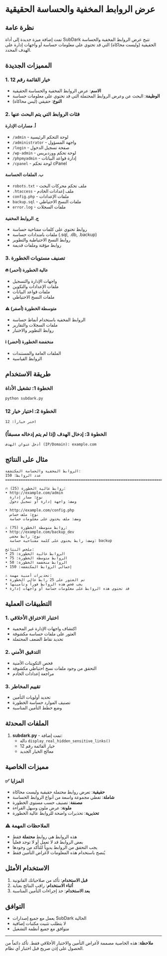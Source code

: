 # عرض الروابط المخفية والحساسة الحقيقية

## نظرة عامة

تمت إضافة ميزة جديدة إلى أداة SubDark تتيح عرض الروابط المخفية والحساسة الحقيقية (وليست محاكاة) التي قد تحتوي على معلومات حساسة أو واجهات إدارة على الهدف المحدد.

## المميزات الجديدة

### 1. خيار القائمة رقم 12
- **الاسم**: عرض الروابط المخفية والحساسة الحقيقية
- **الوظيفة**: البحث عن وعرض الروابط المحتملة التي قد تحتوي على معلومات حساسة
- **النوع**: حقيقي (ليس محاكاة)

### 2. فئات الروابط التي يتم البحث عنها

#### أ. مسارات الإدارة
- `/admin` - لوحة التحكم الرئيسية
- `/administrator` - واجهة المسؤول
- `/login` - صفحة تسجيل الدخول
- `/wp-admin` - لوحة تحكم ووردبريس
- `/phpmyadmin` - إدارة قواعد البيانات
- `/cpanel` - لوحة تحكم cPanel

#### ب. الملفات الحساسة
- `robots.txt` - ملف تحكم محركات البحث
- `.htaccess` - ملف إعدادات الخادم
- `config.php` - ملفات الإعدادات
- `backup.sql` - ملفات النسخ الاحتياطي
- `error.log` - ملفات السجلات

#### ج. الروابط المخفية
- روابط تحتوي على كلمات مفتاحية حساسة
- ملفات بامتدادات حساسة (.sql, .db, .backup)
- روابط النسخ الاحتياطية والتطوير
- روابط مؤقتة وملفات قديمة

### 3. تصنيف مستويات الخطورة

#### 🔥 عالية الخطورة (أحمر)
- واجهات الإدارة والتسجيل
- ملفات الإعدادات والتكوين
- ملفات قواعد البيانات
- ملفات النسخ الاحتياطي

#### ⚠️ متوسطة الخطورة (أصفر)
- الروابط المخفية باستخدام أنماط حساسة
- ملفات السجلات والتقارير
- روابط التطوير والاختبار

#### ℹ️ منخفضة الخطورة (أخضر)
- الملفات العامة والمستندات
- الروابط القياسية

## طريقة الاستخدام

### الخطوة 1: تشغيل الأداة
```bash
python subdark.py
```

### الخطوة 2: اختيار خيار 12
```
اختر خياراً: 12
```

### الخطوة 3: إدخال الهدف (إذا لم يتم إدخاله مسبقاً)
```
أدخل عنوان الهدف (IP/Domain): example.com
```

## مثال على النتائج

```
الروابط المخفية والحساسة المكتشفة:
عدد الروابط: 150
================================================================================

🔥 روابط عالية الخطورة (25):
• http://example.com/admin
  نوع: مسار إدارة
  وصف: واجهة إدارة أو تسجيل دخول

• http://example.com/config.php
  نوع: ملف حساس
  وصف: ملف يحتوي على معلومات حساسة

⚠️ روابط متوسطة الخطورة (75):
• http://example.com/backup_dev
  نوع: رابط مخفي
  وصف: رابط يحتوي على كلمة مفتاحية حساسة: backup

ملخص النتائج:
• الروابط عالية الخطورة: 25
• الروابط متوسطة الخطورة: 75
• الروابط منخفضة الخطورة: 50
• إجمالي الروابط المكتشفة: 150

⚠️ تحذيرات أمنية مهمة:
• تم العثور على 25 رابط عالي الخطورة
• يجب فحص هذه الروابط فوراً وتأمينها
• قد تحتوي هذه الروابط على معلومات حساسة أو واجهات إدارة
```

## التطبيقات العملية

### 1. اختبار الاختراق الأخلاقي
- اكتشاف واجهات الإدارة غير المحمية
- العثور على ملفات حساسة مكشوفة
- تحديد نقاط الضعف المحتملة

### 2. التدقيق الأمني
- فحص التكوينات الأمنية
- التحقق من وجود ملفات نسخ احتياطي مكشوفة
- مراجعة إعدادات الخادم

### 3. تقييم المخاطر
- تحديد أولويات التأمين
- تصنيف الموارد حساسة الخطورة
- وضع خطط التأمين المناسبة

## الملفات المحدثة

1. **subdark.py** - تمت إضافة:
   - دالة `display_real_hidden_sensitive_links()`
   - خيار القائمة رقم 12
   - معالج الخيار الجديد

## مميزات الخاصية

### ✅ المزايا
- **حقيقية**: تعرض روابط محتملة حقيقية وليست محاكاة
- **شاملة**: تغطي مجموعة واسعة من أنواع الروابط الحساسة
- **مصنفة**: تصنيف حسب مستوى الخطورة
- **ملونة**: عرض ملون وسهل القراءة
- **تحذيرية**: تحذيرات واضحة للروابط عالية الخطورة

### ⚠️ الملاحظات المهمة
- هذه الروابط هي روابط **محتملة** فقط
- بعض الروابط قد لا تعمل أو لا توجد فعلياً
- يجب التحقق من الروابط يدوياً للتأكد من وجودها
- يُنصح باستخدام هذه المعلومات لأغراض التأمين فقط

## الاستخدام الأمثل

1. **قبل الاستخدام**: تأكد من صلاحياتك القانونية
2. **أثناء الاستخدام**: راقب النتائج بعناية
3. **بعد الاستخدام**: خذ إجراءات التأمين المناسبة

## التوافق

- يعمل مع جميع إصدارات SubDark الحالية
- لا يتطلب تثبيت مكتبات إضافية
- متوافق مع جميع أنظمة التشغيل

---

**ملاحظة**: هذه الخاصية مصممة لأغراض التأمين والاختبار الأخلاقي فقط. تأكد دائماً من الحصول على إذن صريح قبل اختبار أي نظام.